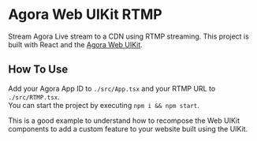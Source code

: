 # Agora Web UIKit RTMP

Stream Agora Live stream to a CDN using RTMP streaming. This project is built with React and the [Agora Web UIKit](https://github.com/AgoraIO-Community/Web-React-UIKit/).

## How To Use
Add your Agora App ID to `./src/App.tsx` and your RTMP URL to `./src/RTMP.tsx`.  
You can start the project by executing `npm i && npm start`.  

This is a good example to understand how to recompose the Web UIKit components to add a custom feature to your website built using the UIKit.

